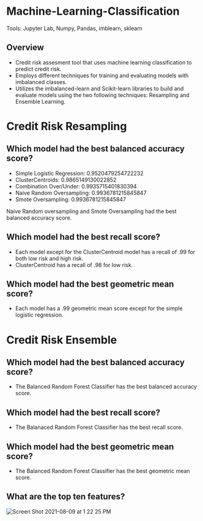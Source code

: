 # Machine-Learning-Classification
 
Tools: Jupyter Lab, Numpy, Pandas, imblearn, sklearn

## Overview

- Credit risk assesment tool that uses machine learning classification to predict credit risk. 
- Employs different techniques for training and evaluating models with imbalanced classes.
- Utilizes the imbalanced-learn and Scikit-learn libraries to build and evaluate models using the two following techniques: Resampling and Ensemble Learning.

# Credit Risk Resampling
## Which model had the best balanced accuracy score?

- Simple Logistic Regression: 0.9520479254722232 
- ClusterCentroids: 0.9865149130022852 
- Combination Over/Under: 0.9935715401830394
- Naive Random Oversampling: 0.9936781215845847 
- Smote Oversampling: 0.9936781215845847 

Naive Random oversampling and Smote Oversampling had the best balanced accuracy score.

## Which model had the best recall score?

- Each model except for the ClusterCentroid model has a recall of .99 for both low risk and high risk.
- ClusterCentroid has a recall of .98 for low risk.

## Which model had the best geometric mean score?

- Each model has a .99 geometric mean score except for the simple logistic regression.

# Credit Risk Ensemble

## Which model had the best balanced accuracy score?

- The Balanced Random Forest Classifier has the best balanced accuracy score.

## Which model had the best recall score?

- The Balanaced Random Forest Classifier has the best recall score. 

## Which model had the best geometric mean score?

- The Balanced Random Forest Classifier has the best geometric mean score.

## What are the top ten features?

![Screen Shot 2021-08-09 at 1 22 25 PM](https://user-images.githubusercontent.com/83780964/128748824-a6e5f7d9-5b3e-4f4a-ad52-563319bfa161.png)
